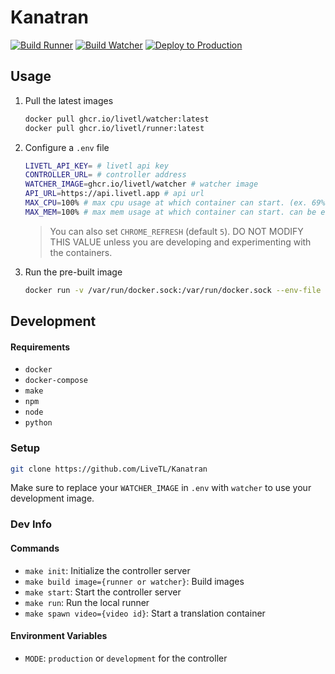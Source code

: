 # Kanatran
[![Build Runner](https://github.com/LiveTL/kanatran/actions/workflows/build_runner.yaml/badge.svg)](https://github.com/LiveTL/kanatran/actions/workflows/build_runner.yaml)
[![Build Watcher](https://github.com/LiveTL/kanatran/actions/workflows/build_watcher.yaml/badge.svg)](https://github.com/LiveTL/kanatran/actions/workflows/build_watcher.yaml)
[![Deploy to Production](https://github.com/LiveTL/kanatran/actions/workflows/deploy.yaml/badge.svg)](https://github.com/LiveTL/kanatran/actions/workflows/deploy.yaml)

## Usage


1. Pull the latest images
    ```bash
    docker pull ghcr.io/livetl/watcher:latest
    docker pull ghcr.io/livetl/runner:latest
    ```
1. Configure a `.env` file
    ```bash
    LIVETL_API_KEY= # livetl api key
    CONTROLLER_URL= # controller address
    WATCHER_IMAGE=ghcr.io/livetl/watcher # watcher image
    API_URL=https://api.livetl.app # api url
    MAX_CPU=100% # max cpu usage at which container can start. (ex. 69%)
    MAX_MEM=100% # max mem usage at which container can start. can be either % or standard file size notation (ex. 69%, 420MB, 21GB)
    ```
    > You can also set `CHROME_REFRESH` (default `5`). DO NOT MODIFY THIS VALUE unless you are developing and experimenting with the containers.  
1.  Run the pre-built image
    ```bash
    docker run -v /var/run/docker.sock:/var/run/docker.sock --env-file .env ghcr.io/livetl/runner
    ```

## Development

#### Requirements
* `docker`
* `docker-compose`
* `make`
* `npm`
* `node`
* `python`

### Setup
```bash
git clone https://github.com/LiveTL/Kanatran
```
Make sure to replace your `WATCHER_IMAGE` in `.env` with `watcher` to use your development image.

### Dev Info

#### Commands
* `make init`: Initialize the controller server
* `make build image={runner or watcher}`: Build images
* `make start`: Start the controller server
* `make run`: Run the local runner
* `make spawn video={video id}`: Start a translation container

#### Environment Variables
* `MODE`: `production` or `development` for the controller
